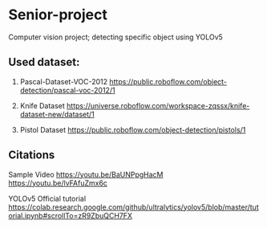 # Senior-project
Computer vision project; detecting specific object using YOLOv5

## Used dataset:
1. Pascal-Dataset-VOC-2012
https://public.roboflow.com/object-detection/pascal-voc-2012/1

2. Knife Dataset
https://universe.roboflow.com/workspace-zqssx/knife-dataset-new/dataset/1

3. Pistol Dataset
https://public.roboflow.com/object-detection/pistols/1


## Citations
Sample Video
https://youtu.be/BaUNPpgHacM
https://youtu.be/lvFAfuZmx6c

YOLOv5 Official tutorial
https://colab.research.google.com/github/ultralytics/yolov5/blob/master/tutorial.ipynb#scrollTo=zR9ZbuQCH7FX

